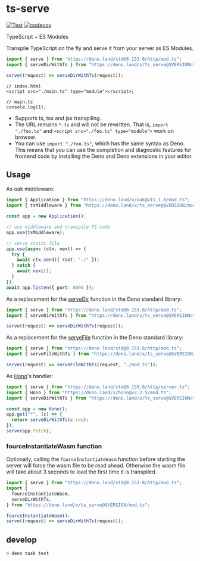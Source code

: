 # ts-serve

[![Test](https://github.com/ayame113/ts-serve/actions/workflows/test.yml/badge.svg)](https://github.com/ayame113/ts-serve/actions/workflows/test.yml)
[![codecov](https://codecov.io/gh/ayame113/ts-serve/branch/main/graph/badge.svg?token=mz0SfmUYRL)](https://codecov.io/gh/ayame113/ts-serve)

TypeScript + ES Modules

Transpile TypeScript on the fly and serve it from your server as ES Modules.

```ts
import { serve } from "https://deno.land/std@0.153.0/http/mod.ts";
import { serveDirWithTs } from "https://deno.land/x/ts_serve@$VERSION/mod.ts";

serve((request) => serveDirWithTs(request));
```

```tsx ignore
// index.html
<script src="./main.ts" type="module"></script>;

// main.ts
console.log(1);
```

- Supports ts, tsx and jsx transpiling.
- The URL remains `*.ts` and will not be rewritten. That is, `import "./foo.ts"`
  and `<script src="./foo.ts" type="module">` work on browser.
- You can use `import "./foo.ts"`, which has the same syntax as Deno. This means
  that you can use the completion and diagnostic features for frontend code by
  installing the Deno and Deno extensions in your editor.

## Usage

As oak middleware:

```ts
import { Application } from "https://deno.land/x/oak@v11.1.0/mod.ts";
import { tsMiddleware } from "https://deno.land/x/ts_serve@$VERSION/mod.ts";

const app = new Application();

// use middleware and transpile TS code
app.use(tsMiddleware);

// serve static file
app.use(async (ctx, next) => {
  try {
    await ctx.send({ root: "./" });
  } catch {
    await next();
  }
});
await app.listen({ port: 8000 });
```

As a replacement for the
[serveDir](https://doc.deno.land/https://deno.land/std@0.153.0/http/file_server.ts/~/serveDir)
function in the Deno standard library:

```ts
import { serve } from "https://deno.land/std@0.153.0/http/mod.ts";
import { serveDirWithTs } from "https://deno.land/x/ts_serve@$VERSION/mod.ts";

serve((request) => serveDirWithTs(request));
```

As a replacement for the
[serveFile](https://doc.deno.land/https://deno.land/std@0.153.0/http/file_server.ts/~/serveFile)
function in the Deno standard library:

```ts
import { serve } from "https://deno.land/std@0.153.0/http/mod.ts";
import { serveFileWithTs } from "https://deno.land/x/ts_serve@$VERSION/mod.ts";

serve((request) => serveFileWithTs(request, "./mod.ts"));
```

As [Hono](https://honojs.dev/)'s handler:

```ts
import { serve } from "https://deno.land/std@0.159.0/http/server.ts";
import { Hono } from "https://deno.land/x/hono@v2.2.5/mod.ts";
import { serveDirWithTs } from "https://deno.land/x/ts_serve@$VERSION/mod.ts";

const app = new Hono();
app.get("*", (c) => {
  return serveDirWithTs(c.req);
});
serve(app.fetch);
```

### fourceInstantiateWasm function

Optionally, calling the `fourceInstantiateWasm` function before starting the
server will force the wasm file to be read ahead. Otherwise the wasm file will
take about 3 seconds to load the first time it is transpiled.

```ts
import { serve } from "https://deno.land/std@0.153.0/http/mod.ts";
import {
  fourceInstantiateWasm,
  serveDirWithTs,
} from "https://deno.land/x/ts_serve@$VERSION/mod.ts";

fourceInstantiateWasm();
serve((request) => serveDirWithTs(request));
```

## develop

```shell
> deno task test
```
